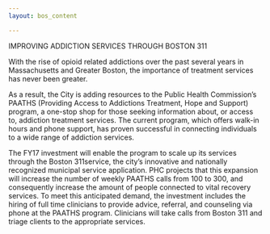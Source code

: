 ```yaml
---
layout: bos_content

---
```

IMPROVING ADDICTION SERVICES THROUGH BOSTON 311

With the rise of opioid related addictions over the past several years in Massachusetts and Greater Boston, the importance of treatment services has never been greater.


As a result, the City is adding resources to the Public Health Commission’s PAATHS (Providing Access to Addictions Treatment, Hope and Support) program, a one-stop shop for those seeking information about, or access to, addiction treatment services. The current program, which offers walk-in hours and phone support, has proven successful in connecting individuals to a wide range of addiction services.

The FY17 investment will enable the program to scale up its services through the Boston 311service, the city’s innovative and nationally recognized municipal service application. PHC projects that this expansion will increase the number of weekly PAATHS calls from 100 to 300, and consequently increase the amount of people connected to vital recovery services. To meet this anticipated demand, the investment includes the hiring of full time clinicians to provide advice, referral, and counseling via phone at the PAATHS program. Clinicians will take calls from Boston 311 and triage clients to the appropriate services.
